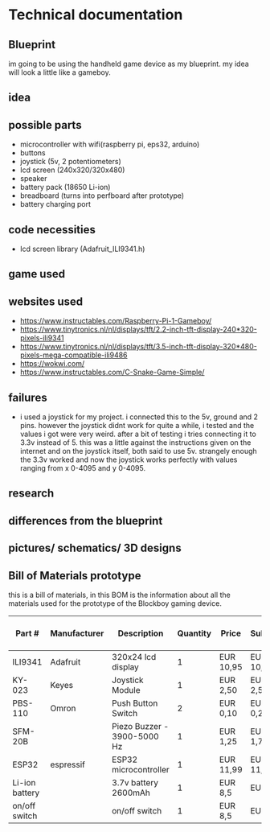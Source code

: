 # Technical documentation

## Blueprint
im going to be using the handheld game device as my blueprint.
my idea will look a little like a gameboy.

## idea

## possible parts
- microcontroller with wifi(raspberry pi, eps32, arduino)
- buttons
- joystick (5v, 2 potentiometers)
- lcd screen (240x320/320x480)
- speaker
- battery pack (18650 Li-ion)
- breadboard (turns into perfboard after prototype)
- battery charging port

## code necessities
- lcd screen library (Adafruit_ILI9341.h)

## game used

## websites used
- https://www.instructables.com/Raspberry-Pi-1-Gameboy/
- https://www.tinytronics.nl/nl/displays/tft/2.2-inch-tft-display-240*320-pixels-ili9341
- https://www.tinytronics.nl/nl/displays/tft/3.5-inch-tft-display-320*480-pixels-mega-compatible-ili9486
- https://wokwi.com/
- https://www.instructables.com/C-Snake-Game-Simple/

## failures
- i used a joystick for my project. i connected this to the 5v, ground and 2 pins. however the joystick didnt work for quite a while, i tested and the values i got were very weird. after a bit of testing i tries connecting it to 3.3v instead of 5. this was a little against the instructions given on the internet and on the joystick itself, both said to use 5v. strangely enough the 3.3v worked and now the joystick works perfectly with values ranging from x 0-4095 and y 0-4095.
## research

## differences from the blueprint

## pictures/ schematics/ 3D designs

## Bill of Materials prototype

this is a bill of materials, in this BOM is the information about all the materials used for the prototype of the Blockboy gaming device.

| Part #            | Manufacturer  | Description                           | Quantity | Price | Subtotal | website for product |
|-------------------|--------------|---------------------------------------|----------|------------------|---------------------|-------------|
| ILI9341          | Adafruit      | 320x24 lcd display       | 1        | EUR 10,95         | EUR 10,95           | [Link](https://www.otronic.nl/nl/mini-oled-display-wit-096-inch-128x64-i2c.html?source=googlebase&gad_source=1&gclid=CjwKCAiA8Lu9BhA8EiwAag16b_Jph9CQv1BluZBvTixQCd91jRLTBniL4Icb1hGrFX4vNJ3XQL2nCBoCqG0QAvD_BwE) |
| KY-023           | Keyes         | Joystick Module                       | 1        | EUR 2,50         | EUR 2,50           | [Link](https://www.otronic.nl/nl/joystick-module.html?source=googlebase&gad_source=1&gclid=CjwKCAiA8Lu9BhA8EiwAag16b5MZ5QAU0AYwHf6ouQHm258bIj7wyNn62JVDe5pnvUKXCRY8AvvwHhoC6jQQAvD_BwE) |
| PBS-110          | Omron         | Push Button Switch                    | 2        | EUR 0,10        | EUR 0,20           | [Link](https://www.tinytronics.nl/nl/schakelaars/manuele-schakelaars/printplaatschakelaars/tactile-pushbutton-switch-momentary-4pin-6*6*5mm) |
| SFM-20B       |         | Piezo Buzzer - 3900-5000 Hz                    | 1        | EUR 1,25         | EUR 1,75           | [Link](https://www.hobbyelectronica.nl/product/piezo-elektronische-zoemer-sfm-20b/?srsltid=AfmBOoqepXgzSYiDPb_LaKaF6STsayvAjp2lHWUVj7OrZ_lj305y2Ww9) |
| ESP32       |  espressif  | ESP32 microcontroller                    | 1        | EUR 11,99         | EUR 11,99           | [Link](https://www.amazon.nl/Diymore-DevKitC-ontwikkelboard-Bluetooth-gesoldeerd/dp/B0CYZVQR27/ref=asc_df_B0CYZVQR27/?tag=nlshogostdde-21&linkCode=df0&hvadid=710076811627&hvpos=&hvnetw=g&hvrand=12382446210197140232&hvpone=&hvptwo=&hvqmt=&hvdev=c&hvdvcmdl=&hvlocint=&hvlocphy=9065289&hvtargid=pla-2316449144058&psc=1&mcid=94e2f1f5db233a70808f378910bfa657&tag=nlshogostdde-21&linkCode=df0&hvadid=710076811627&hvpos=&hvnetw=g&hvrand=12382446210197140232&hvpone=&hvptwo=&hvqmt=&hvdev=c&hvdvcmdl=&hvlocint=&hvlocphy=9065289&hvtargid=pla-2316449144058&psc=1&gad_source=1) |
| Li-ion battery       |         | 3.7v battery 2600mAh                    | 1        | EUR 8,5         | EUR 8,5           | [Link](https://www.kabeldirect.nl/bse-li-on-cr-18650-batterij-3.7v-2600-mah-met-buttontop.html?utm_source=google&utm_medium=cpc&utm_campaign=21258785706&utm_term=&utm_content=&gad_source=1&gclid=CjwKCAjwtdi_BhACEiwA97y8BBGCww185BP_yp-iyhHcYfpdKgjURIKcpcUx2MgjrsxklO7V7wTc2xoC6_8QAvD_BwE) |
|on/off switch      |         | on/off switch                    | 1        | EUR 8,5         | EUR 8,5           | [Link](https://www.allekabels.nl/schakelaar/7303/1063954/wipschakelaar.html?mc=nl-nl&gad_source=1&gclid=CjwKCAjwtdi_BhACEiwA97y8BPgDKUNXh44KNkB61R5MXEbTETz7JjdjLfKD9HY7eCZJWyZE739EeBoCvOwQAvD_BwE) |



